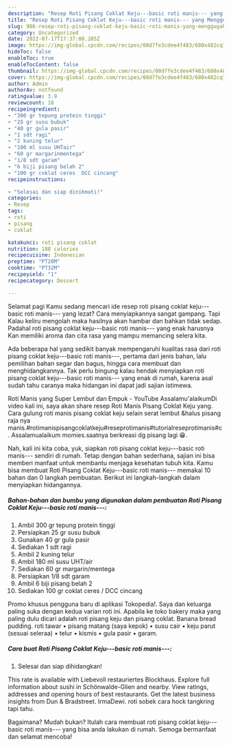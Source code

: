 ```yaml
---
description: "Resep Roti Pisang Coklat Keju---basic roti manis--- yang Menggugah Selera , Enak Banget"
title: "Resep Roti Pisang Coklat Keju---basic roti manis--- yang Menggugah Selera , Enak Banget"
slug: 986-resep-roti-pisang-coklat-keju-basic-roti-manis-yang-menggugah-selera-enak-banget
category: Uncategorized
date: 2022-07-17T17:37:08.285Z
image: https://img-global.cpcdn.com/recipes/08d7fe3cdee4f483/680x482cq70/roti-pisang-coklat-keju-basic-roti-manis-foto-resep-utama.jpg
hideToc: false
enableToc: true
enableTocContent: false
thumbnail: https://img-global.cpcdn.com/recipes/08d7fe3cdee4f483/680x482cq70/roti-pisang-coklat-keju-basic-roti-manis-foto-resep-utama.jpg
cover: https://img-global.cpcdn.com/recipes/08d7fe3cdee4f483/680x482cq70/roti-pisang-coklat-keju-basic-roti-manis-foto-resep-utama.jpg
author: Admin
authorAv: notfound
ratingvalue: 3.9
reviewcount: 18
recipeingredient:
- "300 gr tepung protein tinggi"
- "25 gr susu bubuk"
- "40 gr gula pasir"
- "1 sdt ragi"
- "2 kuning telur"
- "180 ml susu UHTair"
- "60 gr margarinmentega"
- "1/8 sdt garam"
- "6 biji pisang belah 2"
- "100 gr coklat ceres  DCC cincang"
recipeinstructions:

- "Selesai dan siap dinikmati!"
categories:
- Resep
tags:
- roti
- pisang
- coklat

katakunci: roti pisang coklat 
nutrition: 188 calories
recipecuisine: Indonesian
preptime: "PT20M"
cooktime: "PT32M"
recipeyield: "1"
recipecategory: Dessert

---
```



Selamat pagi Kamu sedang mencari ide resep roti pisang coklat keju---basic roti manis--- yang lezat? Cara menyiapkannya sangat gampang. Tapi Kalau keliru mengolah maka hasilnya akan hambar dan bahkan tidak sedap. Padahal roti pisang coklat keju---basic roti manis--- yang enak harusnya Kan memiliki aroma dan cita rasa yang mampu memancing selera kita.


Ada beberapa hal yang sedikit banyak mempengaruhi kualitas rasa dari roti pisang coklat keju---basic roti manis---, pertama dari jenis bahan, lalu pemilihan bahan segar dan bagus, hingga cara membuat dan menghidangkannya. Tak perlu bingung kalau hendak menyiapkan roti pisang coklat keju---basic roti manis--- yang enak di rumah, karena asal sudah tahu caranya maka hidangan ini dapat jadi sajian istimewa.

Roti Manis yang Super Lembut dan Empuk - YouTube Assalamu&#39;alaikumDi video kali ini, saya akan share resep Roti Manis Pisang Coklat Keju yang. Cara gulung roti manis pisang coklat keju selain serat lembut &amp;halus pisang raja nya manis.#rotimanispisangcoklatkeju#reseprotimanis#tutorialreseprotimanis#c. Assalamualaikum momies.saatnya berkreasi dg pisang lagi 😁.


Nah, kali ini kita coba, yuk, siapkan roti pisang coklat keju---basic roti manis--- sendiri di rumah. Tetap dengan bahan sederhana, sajian ini bisa memberi manfaat untuk membantu menjaga kesehatan tubuh kita. Kamu bisa membuat Roti Pisang Coklat Keju---basic roti manis--- memakai 10 bahan dan 0 langkah pembuatan. Berikut ini langkah-langkah dalam menyiapkan hidangannya.

<!--inarticleads1-->

##### Bahan-bahan dan bumbu yang digunakan dalam pembuatan Roti Pisang Coklat Keju---basic roti manis---:

1. Ambil 300 gr tepung protein tinggi
1. Persiapkan 25 gr susu bubuk
1. Gunakan 40 gr gula pasir
1. Sediakan 1 sdt ragi
1. Ambil 2 kuning telur
1. Ambil 180 ml susu UHT/air
1. Sediakan 60 gr margarin/mentega
1. Persiapkan 1/8 sdt garam
1. Ambil 6 biji pisang belah 2
1. Sediakan 100 gr coklat ceres / DCC cincang


Promo khusus pengguna baru di aplikasi Tokopedia!. Saya dan keluarga paling suka dengan kedua varian roti ini. Apabila ke toko bakery maka yang paling dulu dicari adalah roti pisang keju dan pisang coklat. Banana bread pudding. roti tawar • pisang matang (saya kepok) • susu cair • keju parut (sesuai seleraa) • telur • kismis • gula pasir • garam. 

<!--inarticleads2-->

##### Cara buat Roti Pisang Coklat Keju---basic roti manis---:


1. Selesai dan siap dihidangkan!

This rate is available with Liebevoll restauriertes Blockhaus. Explore full information about sushi in Schönwalde-Glien and nearby. View ratings, addresses and opening hours of best restaurants. Get the latest business insights from Dun &amp; Bradstreet. IrmaDewi. roti sobek cara hock tangkring tapi tahu. 

Bagaimana? Mudah bukan? Itulah cara membuat roti pisang coklat keju---basic roti manis--- yang bisa anda lakukan di rumah. Semoga bermanfaat dan selamat mencoba!
